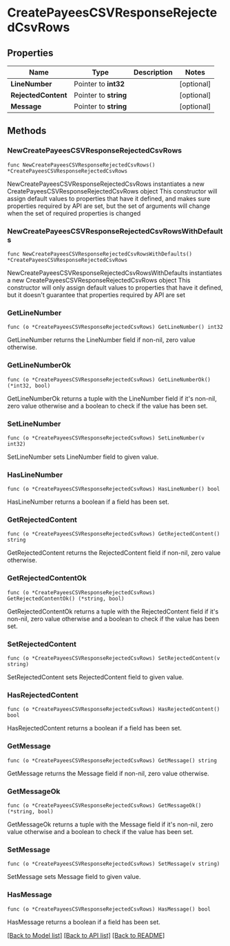 # CreatePayeesCSVResponseRejectedCsvRows

## Properties

Name | Type | Description | Notes
------------ | ------------- | ------------- | -------------
**LineNumber** | Pointer to **int32** |  | [optional] 
**RejectedContent** | Pointer to **string** |  | [optional] 
**Message** | Pointer to **string** |  | [optional] 

## Methods

### NewCreatePayeesCSVResponseRejectedCsvRows

`func NewCreatePayeesCSVResponseRejectedCsvRows() *CreatePayeesCSVResponseRejectedCsvRows`

NewCreatePayeesCSVResponseRejectedCsvRows instantiates a new CreatePayeesCSVResponseRejectedCsvRows object
This constructor will assign default values to properties that have it defined,
and makes sure properties required by API are set, but the set of arguments
will change when the set of required properties is changed

### NewCreatePayeesCSVResponseRejectedCsvRowsWithDefaults

`func NewCreatePayeesCSVResponseRejectedCsvRowsWithDefaults() *CreatePayeesCSVResponseRejectedCsvRows`

NewCreatePayeesCSVResponseRejectedCsvRowsWithDefaults instantiates a new CreatePayeesCSVResponseRejectedCsvRows object
This constructor will only assign default values to properties that have it defined,
but it doesn't guarantee that properties required by API are set

### GetLineNumber

`func (o *CreatePayeesCSVResponseRejectedCsvRows) GetLineNumber() int32`

GetLineNumber returns the LineNumber field if non-nil, zero value otherwise.

### GetLineNumberOk

`func (o *CreatePayeesCSVResponseRejectedCsvRows) GetLineNumberOk() (*int32, bool)`

GetLineNumberOk returns a tuple with the LineNumber field if it's non-nil, zero value otherwise
and a boolean to check if the value has been set.

### SetLineNumber

`func (o *CreatePayeesCSVResponseRejectedCsvRows) SetLineNumber(v int32)`

SetLineNumber sets LineNumber field to given value.

### HasLineNumber

`func (o *CreatePayeesCSVResponseRejectedCsvRows) HasLineNumber() bool`

HasLineNumber returns a boolean if a field has been set.

### GetRejectedContent

`func (o *CreatePayeesCSVResponseRejectedCsvRows) GetRejectedContent() string`

GetRejectedContent returns the RejectedContent field if non-nil, zero value otherwise.

### GetRejectedContentOk

`func (o *CreatePayeesCSVResponseRejectedCsvRows) GetRejectedContentOk() (*string, bool)`

GetRejectedContentOk returns a tuple with the RejectedContent field if it's non-nil, zero value otherwise
and a boolean to check if the value has been set.

### SetRejectedContent

`func (o *CreatePayeesCSVResponseRejectedCsvRows) SetRejectedContent(v string)`

SetRejectedContent sets RejectedContent field to given value.

### HasRejectedContent

`func (o *CreatePayeesCSVResponseRejectedCsvRows) HasRejectedContent() bool`

HasRejectedContent returns a boolean if a field has been set.

### GetMessage

`func (o *CreatePayeesCSVResponseRejectedCsvRows) GetMessage() string`

GetMessage returns the Message field if non-nil, zero value otherwise.

### GetMessageOk

`func (o *CreatePayeesCSVResponseRejectedCsvRows) GetMessageOk() (*string, bool)`

GetMessageOk returns a tuple with the Message field if it's non-nil, zero value otherwise
and a boolean to check if the value has been set.

### SetMessage

`func (o *CreatePayeesCSVResponseRejectedCsvRows) SetMessage(v string)`

SetMessage sets Message field to given value.

### HasMessage

`func (o *CreatePayeesCSVResponseRejectedCsvRows) HasMessage() bool`

HasMessage returns a boolean if a field has been set.


[[Back to Model list]](../README.md#documentation-for-models) [[Back to API list]](../README.md#documentation-for-api-endpoints) [[Back to README]](../README.md)


